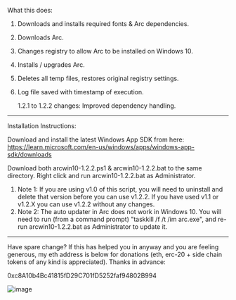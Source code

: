 What this does:

1. Downloads and installs required fonts & Arc dependencies.
2. Downloads Arc.
3. Changes registry to allow Arc to be installed on Windows 10.
4. Installs / upgrades Arc.
5. Deletes all temp files, restores original registry settings.
6. Log file saved with timestamp of execution.

   1.2.1 to 1.2.2 changes: Improved dependency handling.

------------------------------------------------------------------

Installation Instructions:

Download and install the latest Windows App SDK from here: https://learn.microsoft.com/en-us/windows/apps/windows-app-sdk/downloads

Download both arcwin10-1.2.2.ps1 & arcwin10-1.2.2.bat to the same directory. Right click and run arcwin10-1.2.2.bat as Administrator.

1. Note 1: If you are using v1.0 of this script, you will need to uninstall and delete that version before you can use v1.2.2. If you have used v1.1 or v1.2.X you can use v1.2.2 without any changes.
2. Note 2: The auto updater in Arc does not work in Windows 10. You will need to run (from a command prompt) "taskkill /f /t /im arc.exe", and re-run arcwin10-1.2.2.bat as Administrator to update it.

------------------------------------------------------------------

Have spare change? If this has helped you in anyway and you are feeling generous, my eth address is below for donations (eth, erc-20 + side chain tokens of any kind is appreciated). Thanks in advance:

0xc8A10b4Bc41815fD29C701fD5252faf94802B994

![image](https://github.com/devz3ro/Arc-Windows-10/assets/6265569/6c8b79e7-bc50-419c-a529-9fdea1b79cec)

